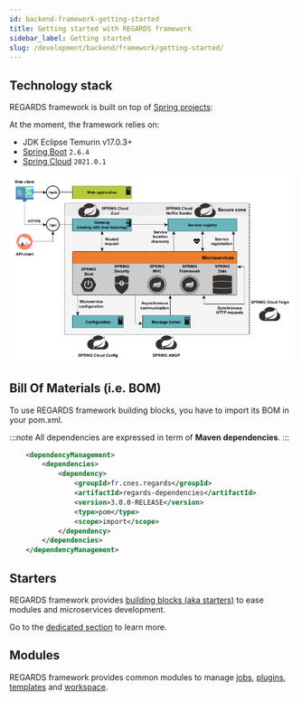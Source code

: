 ```yaml
---
id: backend-framework-getting-started
title: Getting started with REGARDS framework
sidebar_label: Getting started
slug: /development/backend/framework/getting-started/
---
```


## Technology stack

REGARDS framework is built on top of [Spring projects](https://spring.io/):

At the moment, the framework relies on:
  * JDK Eclipse Temurin v17.0.3+
  * [Spring Boot](https://spring.io/projects/spring-boot#learn) `2.6.4`
  * [Spring Cloud](https://spring.io/projects/spring-cloud#learn) `2021.0.1`

![](/schemas/architecture/microservice_architecture_spring.png)

## Bill Of Materials (i.e. BOM)

To use REGARDS framework building blocks, you have to import its BOM in your pom.xml.

:::note
All dependencies are expressed in term of **Maven dependencies**. 
:::

```xml
    <dependencyManagement>
        <dependencies>
            <dependency>
                <groupId>fr.cnes.regards</groupId>
                <artifactId>regards-dependencies</artifactId>
                <version>3.0.0-RELEASE</version>
                <type>pom</type>
                <scope>import</scope>
            </dependency>
        </dependencies>
    </dependencyManagement>
```

## Starters

REGARDS framework provides [building blocks (aka starters)](../starters/) to ease modules and microservices development.

Go to the [dedicated section](../starters/) to learn more.

## Modules

REGARDS framework provides common modules to manage [jobs](../modules/jobs/), [plugins](../modules/plugins/), [templates](../modules/templates/) and [workspace](../modules/workspace/).

